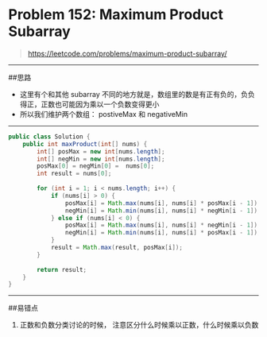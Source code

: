 # Problem 152: Maximum Product Subarray


> https://leetcode.com/problems/maximum-product-subarray/

----------
##思路
* 这里有个和其他 subarray 不同的地方就是，数组里的数是有正有负的，负负得正，正数也可能因为乘以一个负数变得更小
* 所以我们维护两个数组： postiveMax 和 negativeMin 

--------
```java
public class Solution {
    public int maxProduct(int[] nums) {
        int[] posMax = new int[nums.length];
        int[] negMin = new int[nums.length];
        posMax[0] = negMin[0] =  nums[0];
        int result = nums[0];
        
        for (int i = 1; i < nums.length; i++) {
            if (nums[i] > 0) {
                posMax[i] = Math.max(nums[i], nums[i] * posMax[i - 1]);
                negMin[i] = Math.min(nums[i], nums[i] * negMin[i - 1]);
            } else if (nums[i] < 0) {
                posMax[i] = Math.max(nums[i], nums[i] * negMin[i - 1]);
                negMin[i] = Math.min(nums[i], nums[i] * posMax[i - 1]);
            }
            result = Math.max(result, posMax[i]);
        }
        
        return result;
    }
}
```
------
##易错点
1. 正数和负数分类讨论的时候， 注意区分什么时候乘以正数，什么时候乘以负数


























